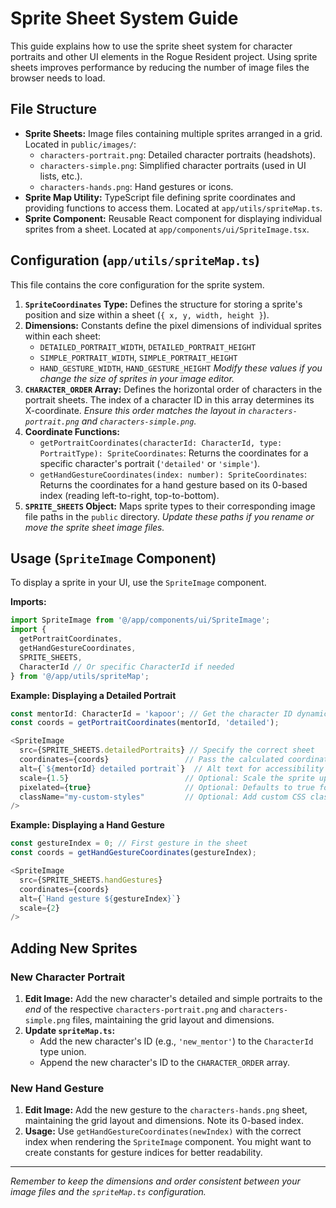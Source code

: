 # Sprite Sheet System Guide

This guide explains how to use the sprite sheet system for character portraits and other UI elements in the Rogue Resident project. Using sprite sheets improves performance by reducing the number of image files the browser needs to load.

## File Structure

-   **Sprite Sheets:** Image files containing multiple sprites arranged in a grid. Located in `public/images/`:
    -   `characters-portrait.png`: Detailed character portraits (headshots).
    -   `characters-simple.png`: Simplified character portraits (used in UI lists, etc.).
    -   `characters-hands.png`: Hand gestures or icons.
-   **Sprite Map Utility:** TypeScript file defining sprite coordinates and providing functions to access them. Located at `app/utils/spriteMap.ts`.
-   **Sprite Component:** Reusable React component for displaying individual sprites from a sheet. Located at `app/components/ui/SpriteImage.tsx`.

## Configuration (`app/utils/spriteMap.ts`)

This file contains the core configuration for the sprite system.

1.  **`SpriteCoordinates` Type:** Defines the structure for storing a sprite's position and size within a sheet (`{ x, y, width, height }`).
2.  **Dimensions:** Constants define the pixel dimensions of individual sprites within each sheet:
    -   `DETAILED_PORTRAIT_WIDTH`, `DETAILED_PORTRAIT_HEIGHT`
    -   `SIMPLE_PORTRAIT_WIDTH`, `SIMPLE_PORTRAIT_HEIGHT`
    -   `HAND_GESTURE_WIDTH`, `HAND_GESTURE_HEIGHT`
    *Modify these values if you change the size of sprites in your image editor.*
3.  **`CHARACTER_ORDER` Array:** Defines the horizontal order of characters in the portrait sheets. The index of a character ID in this array determines its X-coordinate.
    *Ensure this order matches the layout in `characters-portrait.png` and `characters-simple.png`.*
4.  **Coordinate Functions:**
    -   `getPortraitCoordinates(characterId: CharacterId, type: PortraitType): SpriteCoordinates`: Returns the coordinates for a specific character's portrait (`'detailed'` or `'simple'`).
    -   `getHandGestureCoordinates(index: number): SpriteCoordinates`: Returns the coordinates for a hand gesture based on its 0-based index (reading left-to-right, top-to-bottom).
5.  **`SPRITE_SHEETS` Object:** Maps sprite types to their corresponding image file paths in the `public` directory.
    *Update these paths if you rename or move the sprite sheet image files.*

## Usage (`SpriteImage` Component)

To display a sprite in your UI, use the `SpriteImage` component.

**Imports:**

```typescript
import SpriteImage from '@/app/components/ui/SpriteImage';
import { 
  getPortraitCoordinates, 
  getHandGestureCoordinates, 
  SPRITE_SHEETS, 
  CharacterId // Or specific CharacterId if needed
} from '@/app/utils/spriteMap';
```

**Example: Displaying a Detailed Portrait**

```typescript
const mentorId: CharacterId = 'kapoor'; // Get the character ID dynamically
const coords = getPortraitCoordinates(mentorId, 'detailed');

<SpriteImage
  src={SPRITE_SHEETS.detailedPortraits} // Specify the correct sheet
  coordinates={coords}                 // Pass the calculated coordinates
  alt={`${mentorId} detailed portrait`}  // Alt text for accessibility
  scale={1.5}                          // Optional: Scale the sprite up or down
  pixelated={true}                     // Optional: Defaults to true for crisp pixels
  className="my-custom-styles"         // Optional: Add custom CSS classes
/>
```

**Example: Displaying a Hand Gesture**

```typescript
const gestureIndex = 0; // First gesture in the sheet
const coords = getHandGestureCoordinates(gestureIndex);

<SpriteImage
  src={SPRITE_SHEETS.handGestures}
  coordinates={coords}
  alt={`Hand gesture ${gestureIndex}`}
  scale={2} 
/>
```

## Adding New Sprites

### New Character Portrait

1.  **Edit Image:** Add the new character's detailed and simple portraits to the *end* of the respective `characters-portrait.png` and `characters-simple.png` files, maintaining the grid layout and dimensions.
2.  **Update `spriteMap.ts`:**
    -   Add the new character's ID (e.g., `'new_mentor'`) to the `CharacterId` type union.
    -   Append the new character's ID to the `CHARACTER_ORDER` array.

### New Hand Gesture

1.  **Edit Image:** Add the new gesture to the `characters-hands.png` sheet, maintaining the grid layout and dimensions. Note its 0-based index.
2.  **Usage:** Use `getHandGestureCoordinates(newIndex)` with the correct index when rendering the `SpriteImage` component. You might want to create constants for gesture indices for better readability.

---
*Remember to keep the dimensions and order consistent between your image files and the `spriteMap.ts` configuration.* 